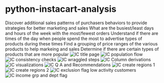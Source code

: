 # python-instacart-analysis
Discover additional sales patterns of purchasers behaviors to provide strategies for better marketing and sales
What are the busiest/least days and hours of the week with the most/fewest orders
Understand if there are times of the day when people spend the most to advertise types of products during these times
Find a grouping of price ranges of the various products to help markeing and sales
Determine if there are certain types of products that are more popular
![IC title page](https://github.com/Rich-Brad/python-instacart-analysis/assets/150104364/e9b18aea-0dbd-4c1c-a225-e7b6a0d76c06)
![IC population flow](https://github.com/Rich-Brad/python-instacart-analysis/assets/150104364/19968e30-098a-4a35-820c-8aff7bfa9794)
![IC consistency checks](https://github.com/Rich-Brad/python-instacart-analysis/assets/150104364/35a11a93-ef4e-4bca-b7aa-81b882549d3c)
![IC wraggled steps](https://github.com/Rich-Brad/python-instacart-analysis/assets/150104364/040fac1e-bb89-4c10-8266-5d3d10fc922e)
![IC Column derivations](https://github.com/Rich-Brad/python-instacart-analysis/assets/150104364/f055b7b7-092d-40fe-891e-f171efe9ea78)
![IC visualizations](https://github.com/Rich-Brad/python-instacart-analysis/assets/150104364/37e83c3f-b0cb-4f89-affc-a1eb048a3e6e)
![IC Q   A and Recommendations](https://github.com/Rich-Brad/python-instacart-analysis/assets/150104364/1b1d2293-b557-498c-a765-5813df27703c)
![IC create regions 1](https://github.com/Rich-Brad/python-instacart-analysis/assets/150104364/e8bac6c4-2cd3-4141-8e35-15ba3f391cbd)
![IC create regions 2](https://github.com/Rich-Brad/python-instacart-analysis/assets/150104364/791a76a9-1f4b-4645-a3d9-b1ff185c56e1)
![IC exclusion flag low activity customers](https://github.com/Rich-Brad/python-instacart-analysis/assets/150104364/dd789211-513b-473d-be49-e6e3cdec20f5)
![IC income grp and dept flag](https://github.com/Rich-Brad/python-instacart-analysis/assets/150104364/946b030c-53df-4211-8766-9ed7767b3d91)
